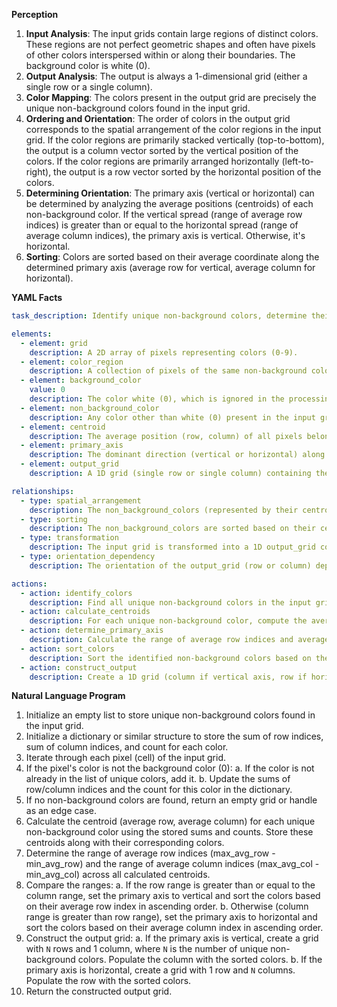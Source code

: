 **Perception**

1.  **Input Analysis**: The input grids contain large regions of distinct colors. These regions are not perfect geometric shapes and often have pixels of other colors interspersed within or along their boundaries. The background color is white (0).
2.  **Output Analysis**: The output is always a 1-dimensional grid (either a single row or a single column).
3.  **Color Mapping**: The colors present in the output grid are precisely the unique non-background colors found in the input grid.
4.  **Ordering and Orientation**: The order of colors in the output grid corresponds to the spatial arrangement of the color regions in the input grid. If the color regions are primarily stacked vertically (top-to-bottom), the output is a column vector sorted by the vertical position of the colors. If the color regions are primarily arranged horizontally (left-to-right), the output is a row vector sorted by the horizontal position of the colors.
5.  **Determining Orientation**: The primary axis (vertical or horizontal) can be determined by analyzing the average positions (centroids) of each non-background color. If the vertical spread (range of average row indices) is greater than or equal to the horizontal spread (range of average column indices), the primary axis is vertical. Otherwise, it's horizontal.
6.  **Sorting**: Colors are sorted based on their average coordinate along the determined primary axis (average row for vertical, average column for horizontal).

**YAML Facts**


```yaml
task_description: Identify unique non-background colors, determine their dominant spatial arrangement (vertical or horizontal), sort them accordingly, and output them as a 1D grid.

elements:
  - element: grid
    description: A 2D array of pixels representing colors (0-9).
  - element: color_region
    description: A collection of pixels of the same non-background color in the input grid. Often large but irregularly shaped.
  - element: background_color
    value: 0
    description: The color white (0), which is ignored in the processing.
  - element: non_background_color
    description: Any color other than white (0) present in the input grid.
  - element: centroid
    description: The average position (row, column) of all pixels belonging to a specific non_background_color.
  - element: primary_axis
    description: The dominant direction (vertical or horizontal) along which the color_regions are arranged, determined by comparing the range of centroids' coordinates.
  - element: output_grid
    description: A 1D grid (single row or single column) containing the sorted non_background_colors.

relationships:
  - type: spatial_arrangement
    description: The non_background_colors (represented by their centroids) are arranged primarily either vertically or horizontally in the input grid.
  - type: sorting
    description: The non_background_colors are sorted based on their centroid coordinate along the primary_axis.
  - type: transformation
    description: The input grid is transformed into a 1D output_grid containing the sorted unique non_background_colors.
  - type: orientation_dependency
    description: The orientation of the output_grid (row or column) depends on the primary_axis of the input color_regions.

actions:
  - action: identify_colors
    description: Find all unique non-background colors in the input grid.
  - action: calculate_centroids
    description: For each unique non-background color, compute the average row and column index of its pixels.
  - action: determine_primary_axis
    description: Calculate the range of average row indices and average column indices across all identified colors. Compare the ranges to determine if the primary axis is vertical (y-range >= x-range) or horizontal (x-range > y-range).
  - action: sort_colors
    description: Sort the identified non-background colors based on their average coordinate along the primary_axis (row index for vertical, column index for horizontal).
  - action: construct_output
    description: Create a 1D grid (column if vertical axis, row if horizontal axis) containing the sorted colors.
```


**Natural Language Program**

1.  Initialize an empty list to store unique non-background colors found in the input grid.
2.  Initialize a dictionary or similar structure to store the sum of row indices, sum of column indices, and count for each color.
3.  Iterate through each pixel (cell) of the input grid.
4.  If the pixel's color is not the background color (0):
    a.  If the color is not already in the list of unique colors, add it.
    b.  Update the sums of row/column indices and the count for this color in the dictionary.
5.  If no non-background colors are found, return an empty grid or handle as an edge case.
6.  Calculate the centroid (average row, average column) for each unique non-background color using the stored sums and counts. Store these centroids along with their corresponding colors.
7.  Determine the range of average row indices (max_avg_row - min_avg_row) and the range of average column indices (max_avg_col - min_avg_col) across all calculated centroids.
8.  Compare the ranges:
    a.  If the row range is greater than or equal to the column range, set the primary axis to vertical and sort the colors based on their average row index in ascending order.
    b.  Otherwise (column range is greater than row range), set the primary axis to horizontal and sort the colors based on their average column index in ascending order.
9.  Construct the output grid:
    a.  If the primary axis is vertical, create a grid with `N` rows and 1 column, where `N` is the number of unique non-background colors. Populate the column with the sorted colors.
    b.  If the primary axis is horizontal, create a grid with 1 row and `N` columns. Populate the row with the sorted colors.
10. Return the constructed output grid.